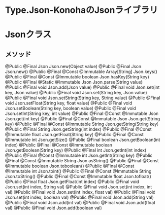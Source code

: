 Type.Json-KonohaのJsonライブラリ
====================
# Jsonクラス
## メソッド

@Public @Final Json Json.new(Object value)
@Public @Final Json Json.new()
@Public @Final @Const @Immutable Array[String] Json.keys()
@Public @Final @Const @Immutable boolean Json.hasKey(String key)
@Public @Final @Static @Immutable Json Json.parse(String value)
@Public @Final void Json.add(Json value)
@Public @Final void Json.set(int key, Json value)
@Public @Final void Json.set(String key, Json value)
@Public @Final void Json.setString(String key, String value)
@Public @Final void Json.setFloat(String key, float value)
@Public @Final void Json.setBoolean(String key, boolean value)
@Public @Final void Json.setInt(String key, int value)
@Public @Final @Const @Immutable Json Json.get(int key)
@Public @Final @Const @Immutable Json Json.get(String key)
@Public @Final @Const @Immutable String Json.getString(String key)
@Public @Final String Json.getString(int index)
@Public @Final @Const @Immutable float Json.getFloat(String key)
@Public @Final @Const @Immutable int Json.getSize()
@Public @Final boolean Json.getBoolean(int index)
@Public @Final @Const @Immutable boolean Json.getBoolean(String key)
@Public @Final int Json.getInt(int index)
@Public @Final @Const @Immutable int Json.getInt(String key)
@Public @Final @Const @Immutable String Json.asString()
@Public @Final @Const @Immutable boolean Json.toboolean()
@Public @Final @Const @Immutable int Json.toint()
@Public @Final @Const @Immutable String Json.toString()
@Public @Final @Const @Immutable float Json.tofloat()
@Public @Final float Json.getFloat(int index)
@Public @Final void Json.set(int index, String val)
@Public @Final void Json.set(int index, int val)
@Public @Final void Json.set(int index, float val)
@Public @Final void Json.set(int index, boolean val)
@Public @Final void Json.add(String val)
@Public @Final void Json.add(int val)
@Public @Final void Json.add(float val)
@Public @Final void Json.add(boolean val)

